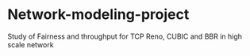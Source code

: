 # Network-modeling-project
Study of Fairness and throughput for TCP Reno, CUBIC and BBR in high scale network
